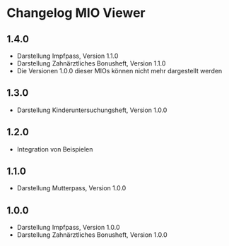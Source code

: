 # Changelog MIO Viewer

## 1.4.0

-   Darstellung Impfpass, Version 1.1.0
-   Darstellung Zahnärztliches Bonusheft, Version 1.1.0
-   Die Versionen 1.0.0 dieser MIOs können nicht mehr dargestellt werden

## 1.3.0

-   Darstellung Kinderuntersuchungsheft, Version 1.0.0

## 1.2.0

-   Integration von Beispielen

## 1.1.0

-   Darstellung Mutterpass, Version 1.0.0

## 1.0.0

-   Darstellung Impfpass, Version 1.0.0
-   Darstellung Zahnärztliches Bonusheft, Version 1.0.0

